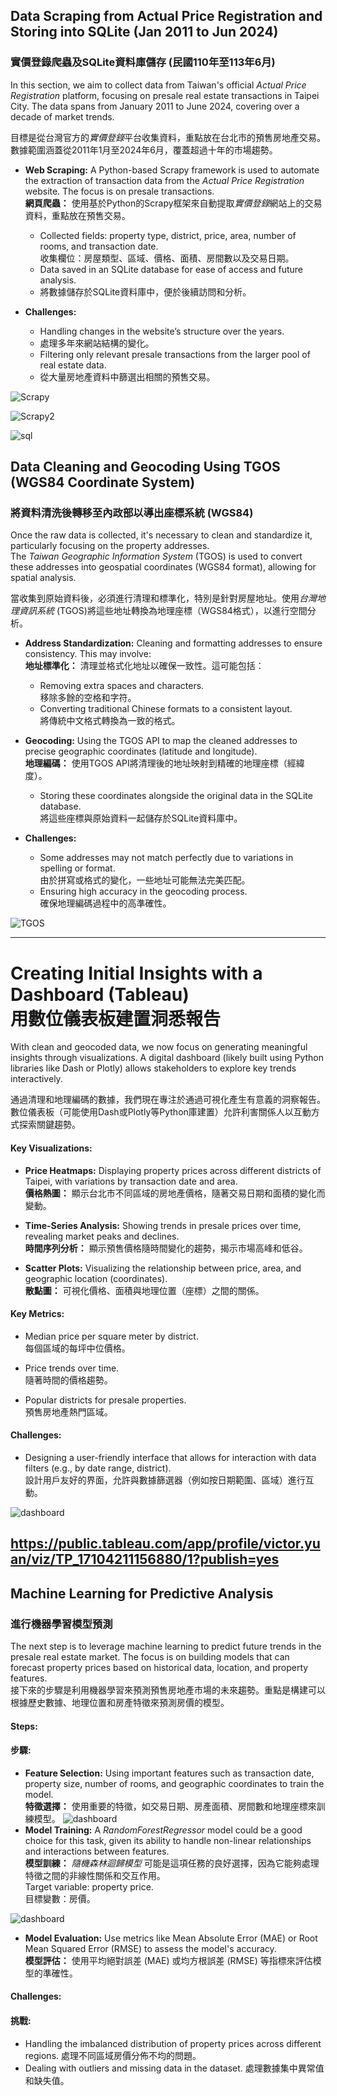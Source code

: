 ## Data Scraping from Actual Price Registration and Storing into SQLite (Jan 2011 to Jun 2024)  
### 實價登錄爬蟲及SQLite資料庫儲存 (民國110年至113年6月)


In this section, we aim to collect data from Taiwan's official *Actual Price Registration* platform, focusing on presale real estate transactions in Taipei City. The data spans from January 2011 to June 2024, covering over a decade of market trends.

目標是從台灣官方的*實價登錄*平台收集資料，重點放在台北市的預售房地產交易。數據範圍涵蓋從2011年1月至2024年6月，覆蓋超過十年的市場趨勢。
  
  
- **Web Scraping:** A Python-based Scrapy framework is used to automate the extraction of transaction data from the *Actual Price Registration* website. The focus is on presale transactions.  
  **網頁爬蟲：** 使用基於Python的Scrapy框架來自動提取*實價登錄*網站上的交易資料，重點放在預售交易。  
  - Collected fields: property type, district, price, area, number of rooms, and transaction date.  
    收集欄位：房屋類型、區域、價格、面積、房間數以及交易日期。  
  - Data saved in an SQLite database for ease of access and future analysis.  
  - 將數據儲存於SQLite資料庫中，便於後續訪問和分析。  
  
- **Challenges:**  
  - Handling changes in the website’s structure over the years.  
  - 處理多年來網站結構的變化。  
  - Filtering only relevant presale transactions from the larger pool of real estate data.
  - 從大量房地產資料中篩選出相關的預售交易。  


![Scrapy](https://github.com/VIC712y/Taipei-Presale-Real-Estate-Analysis-Project/blob/main/Pic/Scrapy.png?raw=true)  
  
![Scrapy2](https://github.com/VIC712y/Taipei-Presale-Real-Estate-Analysis-Project/blob/main/Pic/Scrapy2.png?raw=true)  
  
![sql](https://github.com/VIC712y/Taipei-Presale-Real-Estate-Analysis-Project/blob/main/Pic/sql.png?raw=true)  

  
## Data Cleaning and Geocoding Using TGOS (WGS84 Coordinate System)  
### 將資料清洗後轉移至內政部以導出座標系統 (WGS84)   


Once the raw data is collected, it's necessary to clean and standardize it, particularly focusing on the property addresses.   
The *Taiwan Geographic Information System* (TGOS) is used to convert these addresses into geospatial coordinates (WGS84 format), allowing for spatial analysis.

當收集到原始資料後，必須進行清理和標準化，特別是針對房屋地址。使用*台灣地理資訊系統* (TGOS)將這些地址轉換為地理座標（WGS84格式），以進行空間分析。

- **Address Standardization:** Cleaning and formatting addresses to ensure consistency. This may involve:  
  **地址標準化：** 清理並格式化地址以確保一致性。這可能包括：  
    
  - Removing extra spaces and characters.  
    移除多餘的空格和字符。
  - Converting traditional Chinese formats to a consistent layout.  
    將傳統中文格式轉換為一致的格式。
  
  
- **Geocoding:** Using the TGOS API to map the cleaned addresses to precise geographic coordinates (latitude and longitude).  
  **地理編碼：** 使用TGOS API將清理後的地址映射到精確的地理座標（經緯度）。  
  - Storing these coordinates alongside the original data in the SQLite database.  
    將這些座標與原始資料一起儲存於SQLite資料庫中。  
  
- **Challenges:**  
  - Some addresses may not match perfectly due to variations in spelling or format.  
    由於拼寫或格式的變化，一些地址可能無法完美匹配。 
  - Ensuring high accuracy in the geocoding process.  
    確保地理編碼過程中的高準確性。 


![TGOS](https://github.com/VIC712y/Taipei-Presale-Real-Estate-Analysis-Project/blob/main/Pic/TGOS.png?raw=true)

---
Creating Initial Insights with a Dashboard (Tableau)  
用數位儀表板建置洞悉報告
===


With clean and geocoded data, we now focus on generating meaningful insights through visualizations. A digital dashboard (likely built using Python libraries like Dash or Plotly) allows stakeholders to explore key trends interactively.

通過清理和地理編碼的數據，我們現在專注於通過可視化產生有意義的洞察報告。數位儀表板（可能使用Dash或Plotly等Python庫建置）允許利害關係人以互動方式探索關鍵趨勢。

#### Key Visualizations:  

- **Price Heatmaps:** Displaying property prices across different districts of Taipei, with variations by transaction date and area.  
  **價格熱圖：** 顯示台北市不同區域的房地產價格，隨著交易日期和面積的變化而變動。

- **Time-Series Analysis:** Showing trends in presale prices over time, revealing market peaks and declines.  
  **時間序列分析：** 顯示預售價格隨時間變化的趨勢，揭示市場高峰和低谷。

- **Scatter Plots:** Visualizing the relationship between price, area, and geographic location (coordinates).  
  **散點圖：** 可視化價格、面積與地理位置（座標）之間的關係。

#### Key Metrics:  

- Median price per square meter by district.  
  每個區域的每坪中位價格。
    
- Price trends over time.  
  隨著時間的價格趨勢。  
  
- Popular districts for presale properties.  
  預售房地產熱門區域。
#### Challenges:  

  
- Designing a user-friendly interface that allows for interaction with data filters (e.g., by date range, district).  
  設計用戶友好的界面，允許與數據篩選器（例如按日期範圍、區域）進行互動。

![dashboard](https://github.com/VIC712y/Taipei-Presale-Real-Estate-Analysis-Project/blob/main/Pic/dashboard.png?raw=true)  

https://public.tableau.com/app/profile/victor.yuan/viz/TP_17104211156880/1?publish=yes
---

## Machine Learning for Predictive Analysis
### 進行機器學習模型預測
  
The next step is to leverage machine learning to predict future trends in the presale real estate market. The focus is on building models that can forecast property prices based on historical data, location, and property features.  
接下來的步驟是利用機器學習來預測預售房地產市場的未來趨勢。重點是構建可以根據歷史數據、地理位置和房產特徵來預測房價的模型。

#### Steps:  
#### 步驟:
- **Feature Selection:** Using important features such as transaction date, property size, number of rooms, and geographic coordinates to train the model.  
  **特徵選擇：** 使用重要的特徵，如交易日期、房產面積、房間數和地理座標來訓練模型。
![dashboard](https://github.com/VIC712y/Taipei-Presale-Real-Estate-Analysis-Project/blob/main/Pic/scatterplot.png?raw=true)  
- **Model Training:** A *RandomForestRegressor* model could be a good choice for this task, given its ability to handle non-linear relationships and interactions between features.  
  **模型訓練：** *隨機森林迴歸模型* 可能是這項任務的良好選擇，因為它能夠處理特徵之間的非線性關係和交互作用。  
  Target variable: property price.  
  目標變數：房價。 
  
![dashboard](https://github.com/VIC712y/Taipei-Presale-Real-Estate-Analysis-Project/blob/main/Pic/non-linear-relationships.png?raw=true)  
- **Model Evaluation:** Use metrics like Mean Absolute Error (MAE) or Root Mean Squared Error (RMSE) to assess the model's accuracy.  
  **模型評估：** 使用平均絕對誤差 (MAE) 或均方根誤差 (RMSE) 等指標來評估模型的準確性。

#### Challenges:  
#### 挑戰:
- Handling the imbalanced distribution of property prices across different regions.
  處理不同區域房價分佈不均的問題。
- Dealing with outliers and missing data in the dataset.
  處理數據集中異常值和缺失值。
